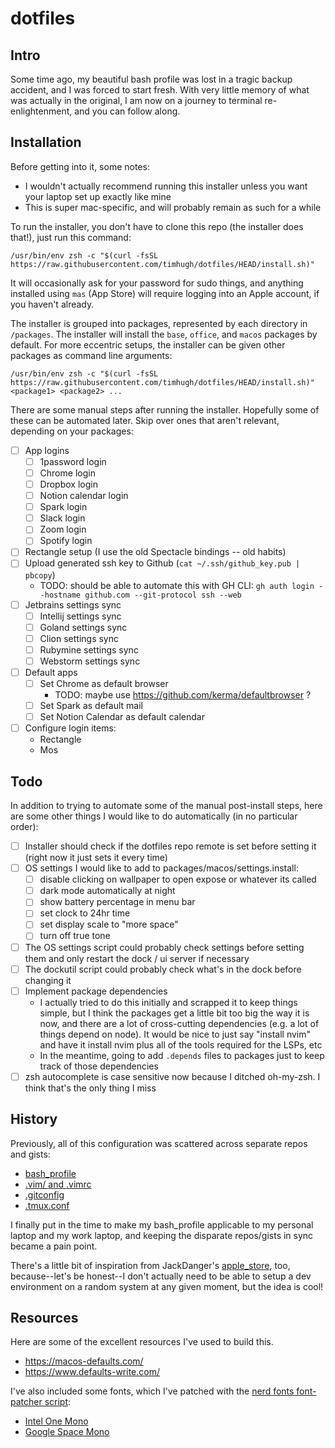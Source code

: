 # dotfiles

## Intro

Some time ago, my beautiful bash profile was lost in a tragic backup accident, and I was forced to start fresh. With very little memory of what was actually in the original, I am now on a journey to terminal re-enlightenment, and you can follow along.

## Installation

Before getting into it, some notes:

- I wouldn't actually recommend running this installer unless you want your laptop set up exactly like mine
- This is super mac-specific, and will probably remain as such for a while

To run the installer, you don't have to clone this repo (the installer does that!), just run this command:

```
/usr/bin/env zsh -c "$(curl -fsSL https://raw.githubusercontent.com/timhugh/dotfiles/HEAD/install.sh)"
```

It will occasionally ask for your password for sudo things, and anything installed using `mas` (App Store) will require logging into an Apple account, if you haven't already.

The installer is grouped into packages, represented by each directory in `/packages`. The installer will install the `base`, `office`, and `macos` packages by default. For more eccentric setups, the installer can be given other packages as command line arguments: 

```
/usr/bin/env zsh -c "$(curl -fsSL https://raw.githubusercontent.com/timhugh/dotfiles/HEAD/install.sh)" <package1> <package2> ...
```

There are some manual steps after running the installer. Hopefully some of these can be automated later. Skip over ones that aren't relevant, depending on your packages:

- [ ] App logins
  - [ ] 1password login
  - [ ] Chrome login
  - [ ] Dropbox login
  - [ ] Notion calendar login
  - [ ] Spark login
  - [ ] Slack login
  - [ ] Zoom login
  - [ ] Spotify login
- [ ] Rectangle setup (I use the old Spectacle bindings -- old habits)
- [ ] Upload generated ssh key to Github (`cat ~/.ssh/github_key.pub | pbcopy`)
  - TODO: should be able to automate this with GH CLI: `gh auth login --hostname github.com --git-protocol ssh --web`
- [ ] Jetbrains settings sync
  - [ ] Intellij settings sync
  - [ ] Goland settings sync
  - [ ] Clion settings sync
  - [ ] Rubymine settings sync
  - [ ] Webstorm settings sync
- [ ] Default apps
  - [ ] Set Chrome as default browser
    - TODO: maybe use https://github.com/kerma/defaultbrowser ?
  - [ ] Set Spark as default mail
  - [ ] Set Notion Calendar as default calendar
- [ ] Configure login items:
    - Rectangle
    - Mos

## Todo

In addition to trying to automate some of the manual post-install steps, here are some other things I would like to do automatically (in no particular order):

- [ ] Installer should check if the dotfiles repo remote is set before setting it (right now it just sets it every time)
- [ ] OS settings I would like to add to packages/macos/settings.install:
  - [ ] disable clicking on wallpaper to open expose or whatever its called
  - [ ] dark mode automatically at night
  - [ ] show battery percentage in menu bar
  - [ ] set clock to 24hr time
  - [ ] set display scale to "more space"
  - [ ] turn off true tone
- [ ] The OS settings script could probably check settings before setting them and only restart the dock / ui server if necessary
- [ ] The dockutil script could probably check what's in the dock before changing it
- [ ] Implement package dependencies
  - I actually tried to do this initially and scrapped it to keep things simple, but I think the packages get a little bit too big the way it is now, and there are a lot of cross-cutting dependencies (e.g. a lot of things depend on node). It would be nice to just say "install nvim" and have it install nvim plus all of the tools required for the LSPs, etc
  - In the meantime, going to add `.depends` files to packages just to keep track of those dependencies
- [ ] zsh autocomplete is case sensitive now because I ditched oh-my-zsh. I think that's the only thing I miss

## History

Previously, all of this configuration was scattered across separate repos and gists:

- [bash_profile](https://github.com/timhugh/bash_profile)
- [.vim/ and .vimrc](https://github.com/timhugh/vim)
- [.gitconfig](https://gist.github.com/timhugh/9b6303ffcc00fbc2b84a)
- [.tmux.conf](https://gist.github.com/timhugh/b39ae27a39c4d3aca4040b38b1e7f911)

I finally put in the time to make my bash_profile applicable to my personal laptop and my work laptop, and keeping the disparate repos/gists in sync became a pain point.

There's a little bit of inspiration from JackDanger's [apple_store](https://github.com/JackDanger/apple_store), too, because--let's be honest--I don't actually need to be able to setup a dev environment on a random system at any given moment, but the idea is cool!

## Resources

Here are some of the excellent resources I've used to build this.

- https://macos-defaults.com/
- https://www.defaults-write.com/

I've also included some fonts, which I've patched with the [nerd fonts font-patcher script](https://github.com/ryanoasis/nerd-fonts?tab=readme-ov-file#font-patcher):
- [Intel One Mono](https://github.com/intel/intel-one-mono)
- [Google Space Mono](https://fonts.google.com/specimen/Space+Mono)

